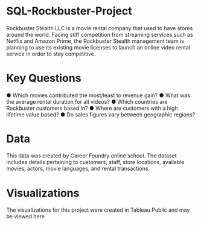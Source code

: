 # SQL-Rockbuster-Project 
#### 
Rockbuster Stealth LLC is a movie rental company that used to have stores around the world. Facing stiff competition from streaming services such as Netflix and Amazon Prime, the Rockbuster Stealth management team is planning to use its existing movie licenses to launch an online video rental service in order to stay competitive.

# Key Questions 
#### 
● Which movies contributed the most/least to revenue gain?
● What was the average rental duration for all videos?
● Which countries are Rockbuster customers based in?
● Where are customers with a high lifetime value based?
● Do sales figures vary between geographic regions?

# Data 
####
This data was created by Career Foundry online school. The dataset includes details pertaining to customers, staff, store locations, available movies, actors, movie languages, and rental transactions.

# Visualizations 
####
The visualizations for this project were created in Tableau Public and may be viewed here
